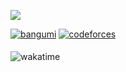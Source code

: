 ![](https://cdn.luogu.com.cn/upload/image_hosting/5tdq0o7a.png)
<div align="left">
<a href="https://bgm.tv/user/880635" target="_blank"><img src=https://img.shields.io/badge/bangumi-%2324292e.svg?&style=for-the-badge&logo=myanimelist&logoColor=pink alt=bangumi style="margin-bottom: 5px;" /></a>
<a href="https://codeforces.com/profile/D1or4m4" target="_blank"><img src=https://img.shields.io/badge/codeforces-%2324292e.svg?&style=for-the-badge&logo=codeforces&logoColor=orange alt=codeforces style="margin-bottom: 5px;" /></a>
</div>

![wakatime](https://wakatime.com/badge/user/e1b21c95-fffc-400c-8d38-4735b0ec2af1.svg?style=social)
